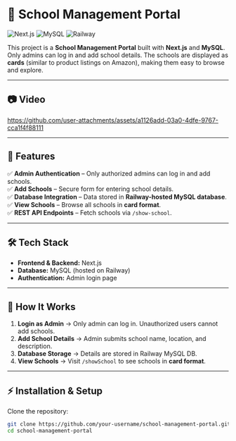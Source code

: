 # 🏫 School Management Portal  

![Next.js](https://img.shields.io/badge/Next.js-000000?style=for-the-badge&logo=nextdotjs&logoColor=white)
![MySQL](https://img.shields.io/badge/MySQL-005C84?style=for-the-badge&logo=mysql&logoColor=white)
![Railway](https://img.shields.io/badge/Railway-0B0D0E?style=for-the-badge&logo=railway&logoColor=white)

This project is a **School Management Portal** built with **Next.js** and **MySQL**.  
Only admins can log in and add school details. The schools are displayed as **cards** (similar to product listings on Amazon), making them easy to browse and explore.  

---

## 📷 Video  

https://github.com/user-attachments/assets/a1126add-03a0-4dfe-9767-cca1f4f88111

---


## 🚀 Features  
✅ **Admin Authentication** – Only authorized admins can log in and add schools.  
✅ **Add Schools** – Secure form for entering school details.  
✅ **Database Integration** – Data stored in **Railway-hosted MySQL database**.  
✅ **View Schools** – Browse all schools in **card format**.  
✅ **REST API Endpoints** – Fetch schools via `/show-school`.  

---

## 🛠️ Tech Stack  
- **Frontend & Backend:** Next.js  
- **Database:** MySQL (hosted on Railway)  
- **Authentication:** Admin login page  

---

## 📌 How It Works  
1. **Login as Admin** → Only admin can log in. Unauthorized users cannot add schools.  
2. **Add School Details** → Admin submits school name, location, and description.  
3. **Database Storage** → Details are stored in Railway MySQL DB.  
4. **View Schools** → Visit `/showSchool` to see schools in **card format**.  

---

## ⚡ Installation & Setup  

Clone the repository:  
```bash
git clone https://github.com/your-username/school-management-portal.git
cd school-management-portal

